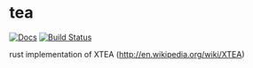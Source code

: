 # tea

[![Docs](https://img.shields.io/badge/docs-written-blue.svg)](http://leifwalsh.github.io/tea/tea/)
[![Build Status](https://travis-ci.org/leifwalsh/tea.svg)](https://travis-ci.org/leifwalsh/tea)

rust implementation of XTEA (http://en.wikipedia.org/wiki/XTEA)
